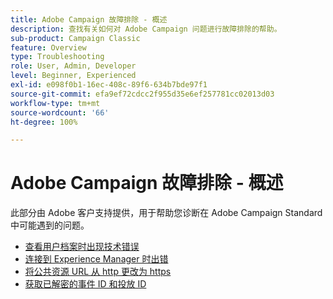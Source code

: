 ```yaml
---
title: Adobe Campaign 故障排除 - 概述
description: 查找有关如何对 Adobe Campaign 问题进行故障排除的帮助。
sub-product: Campaign Classic
feature: Overview
type: Troubleshooting
role: User, Admin, Developer
level: Beginner, Experienced
exl-id: e098f0b1-16ec-408c-89f6-634b7bde97f1
source-git-commit: efa9ef72cdcc2f955d35e6ef257781cc02013d03
workflow-type: tm+mt
source-wordcount: '66'
ht-degree: 100%

---
```


# Adobe Campaign 故障排除 - 概述

此部分由 Adobe 客户支持提供，用于帮助您诊断在 Adobe Campaign Standard 中可能遇到的问题。

* [查看用户档案时出现技术错误](/help/troubleshoot/technical-error-while-viewing-profile.md)
* [连接到 Experience Manager 时出错](/help/troubleshoot/error-aem-connection.md)
* [将公共资源 URL 从 http 更改为 https](/help/troubleshoot/change-public-resource-url.md)
* [获取已解密的事件 ID 和投放 ID](/help/troubleshoot/decrypted-eventid-and-deliveryid.md)

